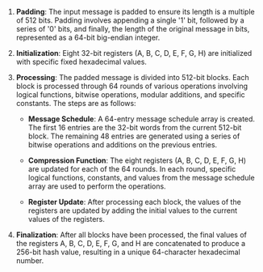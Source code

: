 1. **Padding**: The input message is padded to ensure its length is a multiple of 512 bits. Padding involves appending a single '1' bit, followed by a series of '0' bits, and finally, the length of the original message in bits, represented as a 64-bit big-endian integer.

2. **Initialization**: Eight 32-bit registers (A, B, C, D, E, F, G, H) are initialized with specific fixed hexadecimal values.

3. **Processing**: The padded message is divided into 512-bit blocks. Each block is processed through 64 rounds of various operations involving logical functions, bitwise operations, modular additions, and specific constants. The steps are as follows:

    - **Message Schedule**: A 64-entry message schedule array is created. The first 16 entries are the 32-bit words from the current 512-bit block. The remaining 48 entries are generated using a series of bitwise operations and additions on the previous entries.
    
    - **Compression Function**: The eight registers (A, B, C, D, E, F, G, H) are updated for each of the 64 rounds. In each round, specific logical functions, constants, and values from the message schedule array are used to perform the operations.
    
    - **Register Update**: After processing each block, the values of the registers are updated by adding the initial values to the current values of the registers.

4. **Finalization**: After all blocks have been processed, the final values of the registers A, B, C, D, E, F, G, and H are concatenated to produce a 256-bit hash value, resulting in a unique 64-character hexadecimal number.